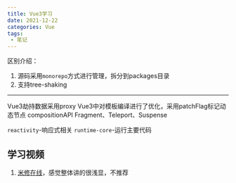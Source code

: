 ```yaml
---
title: Vue3学习
date: 2021-12-22
categories: Vue
tags:
 - 笔记
---
```


区别介绍：

1. 源码采用`monorepo`方式进行管理，拆分到packages目录
2. 支持tree-shaking
****
Vue3劫持数据采用proxy
Vue3中对模板编译进行了优化，采用patchFlag标记动态节点
compositionAPI
Fragment、Teleport、Suspense

`reactivity`-响应式相关
`runtime-core`-运行主要代码

## 学习视频

1. [米修在线](https://www.bilibili.com/video/BV1PZ4y1G7bu)，感觉整体讲的很浅显，不推荐
